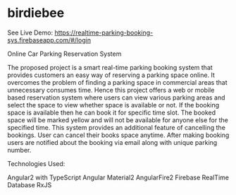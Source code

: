 # birdiebee
See Live Demo: https://realtime-parking-booking-sys.firebaseapp.com/#/login


Online Car Parking Reservation System

The proposed project is a smart real-time parking booking system that provides customers an easy way of reserving a parking space online. It overcomes the problem of finding a parking space in commercial areas that unnecessary consumes time. Hence this project offers a web or mobile based reservation system where users can view various parking areas and select the space to view whether space is available or not. If the booking space is available then he can book it for specific time slot. The booked space will be marked yellow and will not be available for anyone else for the specified time. This system provides an additional feature of cancelling the bookings. User can cancel their books space anytime. After making booking users are notified about the booking via email along with unique parking number.

Technologies Used:

Angular2 with TypeScript
Angular Material2
AngularFire2
Firebase RealTime Database
RxJS
